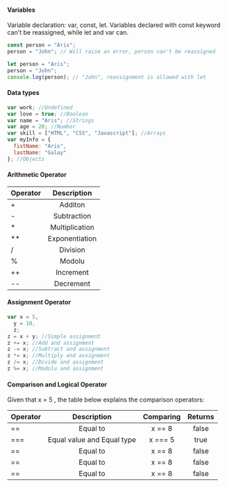 #### Variables

Variable declaration: var, const, let.
Variables declared with const keyword can't be reassigned, while let and var can.

```js
const person = "Aris";
person = "John"; // Will raise an error, person can't be reassigned

let person = "Aris";
person = "John";
console.log(person); // "John", reassignment is allowed with let
```

#### Data types

```js
var work; //Undefined
var love = true; //Boolean
var name = "Aris"; //Strings
var age = 20; //Number
var skill = ["HTML", "CSS", "Javascript"]; //Arrays
var myInfo = {
  fistName: "Aris",
  lastName: "Galay"
}; //Objects
```

#### Arithmetic Operator

| Operator |  Description   |
| -------- | :------------: |
| +        |    Additon     |
| -        |  Subtraction   |
| \*       | Multiplication |
| \*\*     | Exponentiation |
| /        |    Division    |
| %        |     Modolu     |
| ++       |   Increment    |
| --       |   Decrement    |

#### Assignment Operator

```js
var x = 5,
  y = 10,
  z;
z = x + y; //Simple assignment
z += x; //Add and assignment
z -= x; //Subtract and assignment
z *= x; //Multiply and assignment
z /= x; //Divide and assignment
z %= x; //Modolu and assignment
```

#### Comparison and Logical Operator

Given that x = 5 , the table below explains the comparison operators:

| Operator |        Description         | Comparing | Returns |
| -------- | :------------------------: | :-------: | :-----: |
| ==       |          Equal to          |  x == 8   |  false  |
| ===      | Equal value and Equal type |  x === 5  |  true   |
| ==       |          Equal to          |  x == 8   |  false  |
| ==       |          Equal to          |  x == 8   |  false  |
| ==       |          Equal to          |  x == 8   |  false  |
